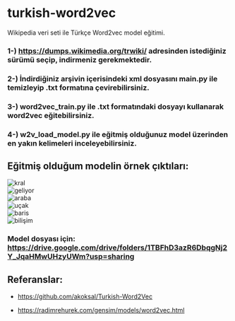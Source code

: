 # turkish-word2vec

Wikipedia veri seti ile Türkçe Word2vec model eğitimi.

### 1-) https://dumps.wikimedia.org/trwiki/ adresinden istediğiniz sürümü seçip, indirmeniz gerekmektedir.

### 2-) İndirdiğiniz arşivin içerisindeki xml dosyasını main.py ile temizleyip .txt formatına çevirebilirsiniz.

### 3-) word2vec_train.py ile .txt formatındaki dosyayı kullanarak word2vec eğitebilirsiniz.

### 4-) w2v_load_model.py ile eğitmiş olduğunuz model üzerinden en yakın kelimeleri inceleyebilirsiniz.

## Eğitmiş olduğum modelin örnek çıktıları:

![kral](https://user-images.githubusercontent.com/56470222/119734686-009a3a00-be84-11eb-8584-c3208d0d805c.png)
<br>
![geliyor](https://user-images.githubusercontent.com/56470222/119734684-0001a380-be84-11eb-8d6a-cd508f7d1fcb.png)
<br>
![araba](https://user-images.githubusercontent.com/56470222/119734692-0132d080-be84-11eb-8843-0f2ed47d94bb.png)
<br>
![uçak](https://user-images.githubusercontent.com/56470222/119734689-009a3a00-be84-11eb-8f8e-c459b55b0fbd.png)
<br>
![baris](https://user-images.githubusercontent.com/56470222/119734680-ff690d00-be83-11eb-8887-b1c67ea385a8.png)
<br>
![bilişim](https://user-images.githubusercontent.com/56470222/119734683-0001a380-be84-11eb-997e-ed7f376364da.png)

### Model dosyası için: https://drive.google.com/drive/folders/1TBFhD3azR6DbqgNj2Y_JqaHMwUHzyUWm?usp=sharing

## Referanslar:
* https://github.com/akoksal/Turkish-Word2Vec

* https://radimrehurek.com/gensim/models/word2vec.html
